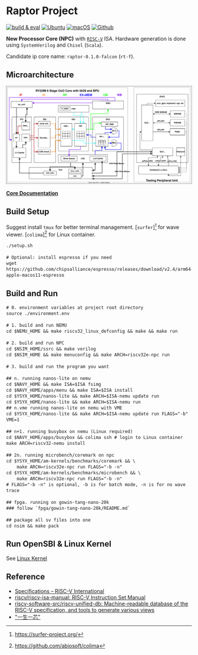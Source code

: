 # Raptor Project

[![build & eval](https://github.com/Kingfish404/ysyx-workbench/actions/workflows/build.yaml/badge.svg)](https://github.com/Kingfish404/ysyx-workbench/actions/workflows/build.yaml)
[![Ubuntu](https://img.shields.io/badge/Ubuntu-E95420?style=flat&logo=ubuntu&logoColor=white)](https://en.wikipedia.org/wiki/Ubuntu)
[![macOS](https://img.shields.io/badge/macOS-000000?style=flat&logo=apple&logoColor=white)](https://en.wikipedia.org/wiki/MacOS)
[![Github](https://img.shields.io/badge/GitHub-181717?style=flat&logo=github&logoColor=white)](https://github.dev/Kingfish404/ysyx-workbench)

**New Processor Core (NPC)** with [`RISC-V`][RISC-V] ISA. Hardware generation is done using `SystemVerilog` and `Chisel` (`Scala`).

Candidate ip core name: `raptor-0.1.0-falcon` (`rt-f`).

[RISC-V]: https://riscv.org/

## Microarchitecture

![](./docs/assets/npc-rv32im-o3.svg)

**[Core Documentation](./docs/README.md)**

## Build Setup

Suggest install `tmux` for better terminal management. [`surfer`][^surfer] for wave viewer. [`colima`][^colima] for Linux container.

[^surfer]: https://surfer-project.org/
[^colima]: https://github.com/abiosoft/colima

```shell
./setup.sh

# Optional: install espresso if you need
wget https://github.com/chipsalliance/espresso/releases/download/v2.4/arm64-apple-macos11-espresso
```

## Build and Run

```shell
# 0. environment variables at project root directory
source ./environment.env

# 1. build and run NEMU
cd $NEMU_HOME && make riscv32_linux_defconfig && make && make run

# 2. build and run NPC
cd $NSIM_HOME/ssrc && make verilog
cd $NSIM_HOME && make menuconfig && make ARCH=riscv32e-npc run

# 3. build and run the program you want

## n. running nanos-lite on nemu
cd $NAVY_HOME && make ISA=$ISA fsimg
cd $NAVY_HOME/apps/menu && make ISA=$ISA install
cd $YSYX_HOME/nanos-lite && make ARCH=$ISA-nemu update run
cd $YSYX_HOME/nanos-lite && make ARCH=$ISA-nemu run
## n.vme running nanos-lite on nemu with VME
cd $YSYX_HOME/nanos-lite && make ARCH=$ISA-nemu update run FLAGS="-b" VME=1

## n+1. running busybox on nemu (Linux required)
cd $NAVY_HOME/apps/busybox && colima ssh # login to Linux container
make ARCH=riscv32-nemu install

## 2n. running microbench/coremark on npc
cd $YSYX_HOME/am-kernels/benchmarks/coremark && \
    make ARCH=riscv32e-npc run FLAGS="-b -n"
cd $YSYX_HOME/am-kernels/benchmarks/microbench && \
    make ARCH=riscv32e-npc run FLAGS="-b -n"
# FLAGS="-b -n" is optional, -b is for batch mode, -n is for no wave trace

## fpga. running on gowin-tang-nano-20k
### follow `fpga/gowin-tang-nano-20k/README.md`

## package all sv files into one
cd nsim && make pack
```

## Run OpenSBI & Linux Kernel

See [Linux Kernel](./docs/linux_kernel.md)

## Reference

- [Specifications – RISC-V International](https://riscv.org/technical/specifications/)
- [riscv/riscv-isa-manual: RISC-V Instruction Set Manual](https://github.com/riscv/riscv-isa-manual)
- [riscv-software-src/riscv-unified-db: Machine-readable database of the RISC-V specification, and tools to generate various views](https://github.com/riscv-software-src/riscv-unified-db)
- ["一生一芯"](https://ysyx.oscc.cc/)
